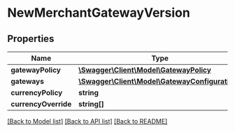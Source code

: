 # NewMerchantGatewayVersion

## Properties
Name | Type | Description | Notes
------------ | ------------- | ------------- | -------------
**gatewayPolicy** | [**\Swagger\Client\Model\GatewayPolicy**](GatewayPolicy.md) |  | [optional] 
**gateways** | [**\Swagger\Client\Model\GatewayConfigurations**](GatewayConfigurations.md) |  | [optional] 
**currencyPolicy** | **string** |  | [optional] 
**currencyOverride** | **string[]** |  | [optional] 

[[Back to Model list]](../README.md#documentation-for-models) [[Back to API list]](../README.md#documentation-for-api-endpoints) [[Back to README]](../README.md)


